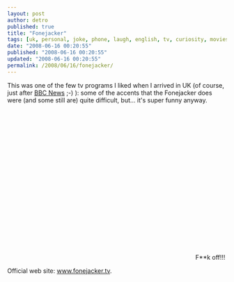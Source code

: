 ```yaml
---
layout: post
author: detro
published: true
title: "Fonejacker"
tags: [uk, personal, joke, phone, laugh, english, tv, curiosity, movies-tv]
date: "2008-06-16 00:20:55"
published: "2008-06-16 00:20:55"
updated: "2008-06-16 00:20:55"
permalink: /2008/06/16/fonejacker/
---
```


This was one of the few tv programs I liked when I arrived in UK (of course, just after <a href="http://news.bbc.co.uk/">BBC News</a> ;-) ): some of the accents that the Fonejacker does were (and some still are) quite difficult, but... it's super funny anyway.

<div align="center">
<object width="425" height="344"><param name="movie" value="http://www.youtube.com/v/R_gQ6d8fmFk&hl=en"></param><embed src="http://www.youtube.com/v/R_gQ6d8fmFk&hl=en" type="application/x-shockwave-flash" width="425" height="344"></embed></object>
F**k off!!!
</div>

Official web site: <a href="http://www.fonejacker.tv/">www.fonejacker.tv</a>.
